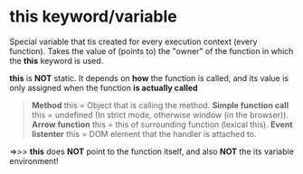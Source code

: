 # this keyword/variable

Special variable that tis created for every execution context (every function). Takes the value of (points to) the "owner" of the function in which the **this** keyword is used.

**this** is **NOT** static. It depends on **how** the function is called, and its value is only assigned when the function **is actually called**

> **Method** this = Object that is calling the method.
> **Simple function call** this = undefined (In strict mode, otherwise window (in the browser)).
> **Arrow function** this = this of surrounding function (lexical this).
> **Event listenter** this = DOM element that the handler is attached to.

=>>> **this** does **NOT** point to the function itself, and also **NOT** the its variable environment!
